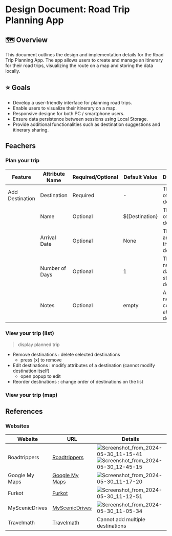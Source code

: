 # Design Document: Road Trip Planning App

## 🗺️ Overview
This document outlines the design and implementation details for the Road Trip Planning App. The app allows users to create and manage an itinerary for their road trips, visualizing the route on a map and storing the data locally.

## ⭐️ Goals
- Develop a user-friendly interface for planning road trips.
- Enable users to visualize their itinerary on a map.
- Responsive designe for both PC / smartphone users.
- Ensure data persistence between sessions using Local Storage.
- Provide additional functionalities such as destination suggestions and itinerary sharing.

## Feachers
### Plan your trip
  | Feature            | Attribute Name    | Required/Optional | Default Value | Description                                          |
  |--------------------|-------------------|-------------------|---------------|------------------------------------------------------|
  | Add Destination    | Destination       | Required          | -             | The name of the destination.                         |
  |                    | Name              | Optional          | ${Destination} | The name of the destination.                         |
  |                    | Arrival Date      | Optional          | None          | The date of arrival at the destination.              |
  |                    | Number of Days    | Optional          | 1             | The number of days to stay at the destination.       |
  |                    | Notes             | Optional          | empty         | Additional notes or comments about the destination.  |

### View your trip (list)
> display planned trip
- Remove destinations : delete selected destinations
  - press [x] to remove
- Edit destinations : modify attributes of a destination (cannot modify destination itself)
  - open popup to edit
- Reorder destinations : change order of destinations on the list


### View your trip (map)


## References

### Websites

| Website            | URL                                          | Details                                                                                                         |
|--------------------|----------------------------------------------|------------------------------------------------------------------------------------------------------------------|
| Roadtrippers       | [Roadtrippers](https://roadtrippers.com/)    | ![Screenshot_from_2024-05-30_11-15-41](/uploads/35c98fddb4335058f51b374c2ff0605f/Screenshot_from_2024-05-30_11-15-41.png) ![Screenshot_from_2024-05-30_12-45-15](/uploads/88161464c828b2577cb9aff6ccd47960/Screenshot_from_2024-05-30_12-45-15.png) |
| Google My Maps     | [Google My Maps](https://www.google.com/mymaps) | ![Screenshot_from_2024-05-30_11-17-20](/uploads/34b64bf8b89c6aee8c9632ae991fbdda/Screenshot_from_2024-05-30_11-17-20.png)   |
| Furkot             | [Furkot](https://trips.furkot.com/)          | ![Screenshot_from_2024-05-30_11-12-51](/uploads/54f233f29e3e5e52c46457f9b1d35947/Screenshot_from_2024-05-30_11-12-51.png) |
| MyScenicDrives     | [MyScenicDrives](https://www.myscenicdrives.com/) | ![Screenshot_from_2024-05-30_11-05-34](/uploads/0e721c16580e87699f4d5980f45e3a91/Screenshot_from_2024-05-30_11-05-34.png) |
| Travelmath         | [Travelmath](https://www.travelmath.com/)    | Cannot add multiple destinations |
